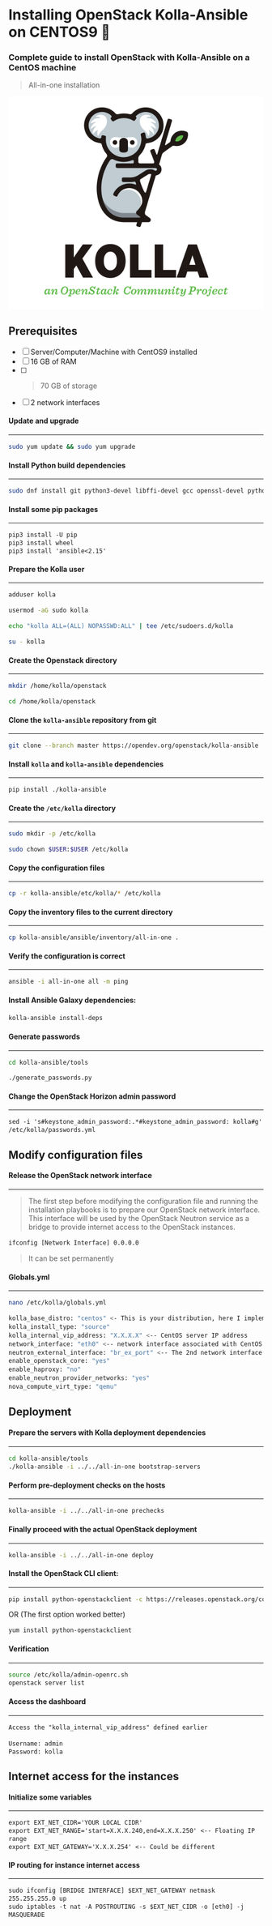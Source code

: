 # Installing OpenStack Kolla-Ansible on CENTOS9 🚀

### Complete guide to install OpenStack with Kolla-Ansible on a CentOS machine

> All-in-one installation

![Ansible-Kolla-Img](Kolla-Ansible-img.png)

## Prerequisites

- [ ] Server/Computer/Machine with CentOS9 installed
- [ ] 16 GB of RAM
- [ ] >70 GB of storage
- [ ] 2 network interfaces

#### Update and upgrade
---
```sh
sudo yum update && sudo yum upgrade
```

#### Install Python build dependencies
---
```sh
sudo dnf install git python3-devel libffi-devel gcc openssl-devel python3-libselinux
```

#### Install some pip packages
---
```
pip3 install -U pip
pip3 install wheel
pip3 install 'ansible<2.15'
```

#### Prepare the Kolla user
---
```sh
adduser kolla
```

```sh
usermod -aG sudo kolla
```

```sh
echo "kolla ALL=(ALL) NOPASSWD:ALL" | tee /etc/sudoers.d/kolla
```

```sh
su - kolla
```

#### Create the Openstack directory
---
```sh
mkdir /home/kolla/openstack
```

```sh
cd /home/kolla/openstack
```

#### Clone the `kolla-ansible` repository from git
---
```sh
git clone --branch master https://opendev.org/openstack/kolla-ansible
```

#### Install `kolla` and `kolla-ansible` dependencies
---
```sh
pip install ./kolla-ansible
```

#### Create the `/etc/kolla` directory
---
```sh
sudo mkdir -p /etc/kolla
```

```sh
sudo chown $USER:$USER /etc/kolla
```

#### Copy the configuration files
---
```sh
cp -r kolla-ansible/etc/kolla/* /etc/kolla
```

#### Copy the inventory files to the current directory
---
```sh
cp kolla-ansible/ansible/inventory/all-in-one .
```

#### Verify the configuration is correct
---
```sh
ansible -i all-in-one all -m ping
```

#### Install Ansible Galaxy dependencies:
```sh
kolla-ansible install-deps
```

#### Generate passwords
---
```sh
cd kolla-ansible/tools
```

```sh
./generate_passwords.py
```

#### Change the OpenStack Horizon admin password
---
```
sed -i 's#keystone_admin_password:.*#keystone_admin_password: kolla#g' /etc/kolla/passwords.yml
```

## Modify configuration files

#### Release the OpenStack network interface
---
> The first step before modifying the configuration file and running the installation playbooks is to prepare our OpenStack network interface. This interface will be used by the OpenStack Neutron service as a bridge to provide internet access to the OpenStack instances.

```sh
ifconfig [Network Interface] 0.0.0.0
```

> It can be set permanently

#### Globals.yml
---
```sh
nano /etc/kolla/globals.yml
```

```sh
kolla_base_distro: "centos" <- This is your distribution, here I implemented it on an CENTOS9 machine
kolla_install_type: "source"
kolla_internal_vip_address: "X.X.X.X" <-- CentOS server IP address
network_interface: "eth0" <-- network interface associated with CentOS IP
neutron_external_interface: "br_ex_port" <-- The 2nd network interface (bridge)
enable_openstack_core: "yes"
enable_haproxy: "no"
enable_neutron_provider_networks: "yes"
nova_compute_virt_type: "qemu"
```

## Deployment

#### Prepare the servers with Kolla deployment dependencies
---
```sh
cd kolla-ansible/tools
./kolla-ansible -i ../../all-in-one bootstrap-servers
```

#### Perform pre-deployment checks on the hosts
---
```sh
kolla-ansible -i ../../all-in-one prechecks
```

#### Finally proceed with the actual OpenStack deployment
---
```sh
kolla-ansible -i ../../all-in-one deploy
```

#### Install the OpenStack CLI client:
---
```sh
pip install python-openstackclient -c https://releases.openstack.org/constraints/upper/master
```

OR (The first option worked better)

```sh
yum install python-openstackclient
```

#### Verification
---
```sh
source /etc/kolla/admin-openrc.sh
openstack server list
```

#### Access the dashboard
---
```
Access the "kolla_internal_vip_address" defined earlier

Username: admin
Password: kolla
```

## Internet access for the instances

#### Initialize some variables
---
```
export EXT_NET_CIDR='YOUR LOCAL CIDR'
export EXT_NET_RANGE='start=X.X.X.240,end=X.X.X.250' <-- Floating IP range
export EXT_NET_GATEWAY='X.X.X.254' <-- Could be different
```

#### IP routing for instance internet access
---
```
sudo ifconfig [BRIDGE INTERFACE] $EXT_NET_GATEWAY netmask 255.255.255.0 up
sudo iptables -t nat -A POSTROUTING -s $EXT_NET_CIDR -o [eth0] -j MASQUERADE
```

